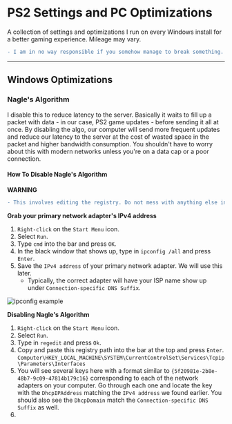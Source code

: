 # PS2 Settings and PC Optimizations

A collection of settings and optimizations I run on every Windows install for a better gaming experience. Mileage may vary.

```diff
- I am in no way responsible if you somehow manage to break something. However, I am willing to try to help you with your problem.
```

---

## Windows Optimizations

### Nagle's Algorithm

I disable this to reduce latency to the server. Basically it waits to fill up a packet with data - in our case, PS2 game updates - before sending it all at once. By disabling the algo, our computer will send more frequent updates and reduce our latency to the server at the cost of wasted space in the packet and higher bandwidth consumption. You shouldn't have to worry about this with modern networks unless you're on a data cap or a poor connection.

#### How To Disable Nagle's Algorithm

**WARNING**
```diff
- This involves editing the registry. Do not mess with anything else in here unless you want to introduce problems.
```

**Grab your primary network adapter's IPv4 address**
1. `Right-click` on the `Start Menu` icon.
2. Select `Run`.
3. Type `cmd` into the bar and press `OK`.
4. In the black window that shows up, type in `ipconfig /all` and press `Enter`.
5. Save the `IPv4 address` of your primary network adapter. We will use this later. 
   - Typically, the correct adapter will have your ISP name show up under `Connection-specific DNS Suffix`.

![ipconfig example](/images/ipconfig.png)

**Disabling Nagle's Algorithm**
1. `Right-click` on the `Start Menu` icon.
2. Select `Run`.
3. Type in `regedit` and press `Ok`.
4. Copy and paste this registry path into the bar at the top and press `Enter`.
   `Computer\HKEY_LOCAL_MACHINE\SYSTEM\CurrentControlSet\Services\Tcpip\Parameters\Interfaces`
5. You will see several keys here with a format similar to  `{5f20981e-2b8e-48b7-9c09-47814b179c16}` corresponding to each of the network adapters on your computer. Go through each one and locate the key with the `DhcpIPAddress` matching the `IPv4 address` we found earlier. You should also see the `DhcpDomain` match the `Connection-specific DNS Suffix` as well.
6. 
